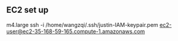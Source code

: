 ## EC2 set up
m4.large
ssh -i /home/wangzqi/.ssh/justin-IAM-keypair.pem ec2-user@ec2-35-168-59-165.compute-1.amazonaws.com
